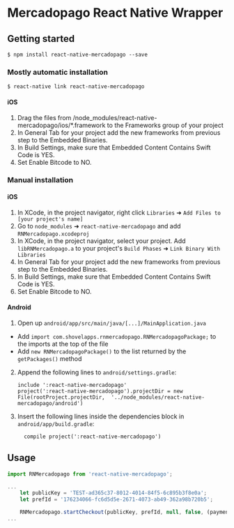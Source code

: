 # Mercadopago React Native Wrapper

## Getting started

`$ npm install react-native-mercadopago --save`

### Mostly automatic installation

`$ react-native link react-native-mercadopago`

#### iOS

1. Drag the files from /node_modules/react-native-mercadopago/ios/*.framework to the Frameworks group of your project
2. In General Tab for your project add the new frameworks from previous step to the Embedded Binaries.
3. In Build Settings, make sure that Embedded Content Contains Swift Code is YES.
4. Set Enable Bitcode to NO.

### Manual installation


#### iOS

1. In XCode, in the project navigator, right click `Libraries` ➜ `Add Files to [your project's name]`
2. Go to `node_modules` ➜ `react-native-mercadopago` and add `RNMercadopago.xcodeproj`
3. In XCode, in the project navigator, select your project. Add `libRNMercadopago.a` to your project's `Build Phases` ➜ `Link Binary With Libraries`
4. In General Tab for your project add the new frameworks from previous step to the Embedded Binaries.
5. In Build Settings, make sure that Embedded Content Contains Swift Code is YES.
6. Set Enable Bitcode to NO.


#### Android

1. Open up `android/app/src/main/java/[...]/MainApplication.java`
  - Add `import com.shovelapps.rnmercadopago.RNMercadopagoPackage;` to the imports at the top of the file
  - Add `new RNMercadopagoPackage()` to the list returned by the `getPackages()` method
2. Append the following lines to `android/settings.gradle`:
  	```
  	include ':react-native-mercadopago'
  	project(':react-native-mercadopago').projectDir = new File(rootProject.projectDir, 	'../node_modules/react-native-mercadopago/android')
  	```
3. Insert the following lines inside the dependencies block in `android/app/build.gradle`:
  	```
      compile project(':react-native-mercadopago')
  	```


## Usage
```javascript
import RNMercadopago from 'react-native-mercadopago';

...
    let publicKey = 'TEST-ad365c37-8012-4014-84f5-6c895b3f8e0a';
    let prefId = '176234066-fc6d5d5e-2671-4073-ab49-362a98b720b5';

    RNMercadopago.startCheckout(publicKey, prefId, null, false, (payment) => { this._success(payment)}, (error) => { this._failure(error) });
...
```
  